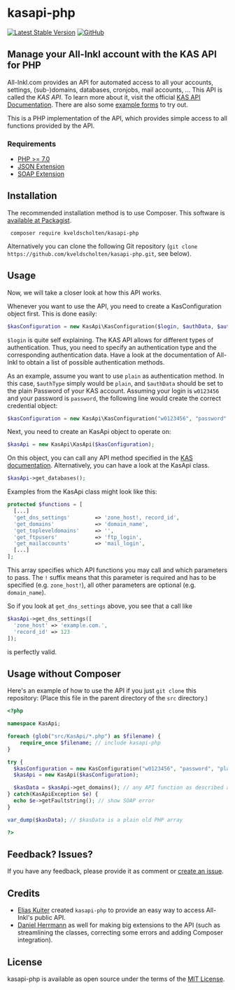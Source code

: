 # kasapi-php

[![Latest Stable Version](https://img.shields.io/packagist/v/kveldscholten/kasapi-php.svg)](https://packagist.org/packages/kveldscholten/kasapi-php)
[![GitHub](https://img.shields.io/github/license/kveldscholten/kasapi-php)](https://github.com/kveldscholten/kasapi-php/blob/master/LICENSE.md)

## Manage your All-Inkl account with the KAS API for PHP

All-Inkl.com provides an API for automated access to all your accounts, settings, (sub-)domains, databases, cronjobs, mail accounts, ...
This API is called the *KAS API*. To learn more about it, visit the official [KAS API Documentation](http://kasapi.kasserver.com/dokumentation/phpdoc/).
There are also some [example forms](http://kasapi.kasserver.com/dokumentation/?open=beispiele) to try out.

This is a PHP implementation of the API, which provides simple access to all functions provided by the API.

### Requirements

- [PHP >= 7.0](http://php.net/)
- [JSON Extension](https://www.php.net/manual/en/book.json.php)
- [SOAP Extension](https://www.php.net/manual/en/book.soap.php)

## Installation

The recommended installation method is to use Composer. This software is [available at Packagist](https://packagist.org/packages/kveldscholten/kasapi-php).

```
 composer require kveldscholten/kasapi-php
```

Alternatively you can clone the following Git repository (`git clone https://github.com/kveldscholten/kasapi-php.git`, see below).

## Usage

Now, we will take a closer look at how this API works.

Whenever you want to use the API, you need to create a KasConfiguration object first. This is done easily:
```php
$kasConfiguration = new KasApi\KasConfiguration($login, $authData, $authType);
```
`$login` is quite self explaining. The KAS API allows for different types of authentication. Thus, you need to specify an authentication type and the corresponding authentication data. Have a look at the documentation of All-Inkl to obtain a list of possible authentication methods.

As an example, assume you want to use `plain` as authentication method. In this case, `$authType` simply would be `plain`, and `$authData` should be set to the plain Password of your KAS account. Assuming your login is `w0123456` and your password is `password`, the following line would create the correct credential object:
```php
$kasConfiguration = new KasApi\KasConfiguration("w0123456", "password", "plain");
```
Next, you need to create an KasApi object to operate on:
```php
$kasApi = new KasApi\KasApi($kasConfiguration);
```
On this object, you can call any API method specified in the [KAS documentation](http://kasapi.kasserver.com/dokumentation/phpdoc/packages/API%20Funktionen.html). Alternatively, you can have a look at the KasApi class.
```php
$kasApi->get_databases();
```

Examples from the KasApi class might look like this:

```php
protected $functions = [
  [...]
  'get_dns_settings'        => 'zone_host!, record_id',
  'get_domains'             => 'domain_name',
  'get_topleveldomains'     => '',
  'get_ftpusers'            => 'ftp_login',
  'get_mailaccounts'        => 'mail_login',
  [...]
];
```
This array specifies which API functions you may call and which parameters to pass. The `!` suffix means that this parameter is required and has to be specified (e.g. `zone_host!`), all other parameters are optional (e.g. `domain_name`).

So if you look at `get_dns_settings` above, you see that a call like
```php
$kasApi->get_dns_settings([
  'zone_host' => 'example.com.',
  'record_id' => 123
]);
```
is perfectly valid.

## Usage without Composer

Here's an example of how to use the API if you just `git clone` this repository:
(Place this file in the parent directory of the `src` directory.)
```php
<?php

namespace KasApi;

foreach (glob("src/KasApi/*.php") as $filename) {
    require_once $filename; // include kasapi-php
}

try {
  $kasConfiguration = new KasConfiguration("w0123456", "password", "plain");
  $kasApi = new KasApi($kasConfiguration);

  $kasData = $kasApi->get_domains(); // any API function as described above
} catch(KasApiException $e) {
  echo $e->getFaultstring(); // show SOAP error
}

var_dump($kasData); // $kasData is a plain old PHP array

?>
```

## Feedback? Issues?
If you have any feedback, please provide it as comment or [create an issue](https://github.com/kveldscholten/kasapi-php/issue).

## Credits

- [Elias Kuiter](https://github.com/ekuiter/) created `kasapi-php` to provide an easy way to access All-Inkl's public API.
- [Daniel Herrmann](https://github.com/waza-ari/) as well for making big extensions to the API (such as streamlining the classes, correcting some errors and adding Composer integration).

## License

kasapi-php is available as open source under the terms of the [MIT License](https://github.com/kveldscholten/kasapi-php/blob/master/LICENSE.md).
